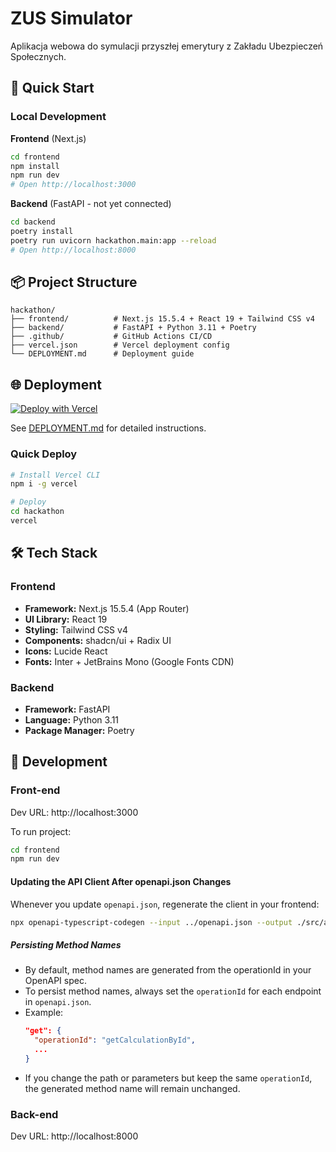 # ZUS Simulator

Aplikacja webowa do symulacji przyszłej emerytury z Zakładu Ubezpieczeń Społecznych.

## 🚀 Quick Start

### Local Development

**Frontend** (Next.js)
```bash
cd frontend
npm install
npm run dev
# Open http://localhost:3000
```

**Backend** (FastAPI - not yet connected)
```bash
cd backend
poetry install
poetry run uvicorn hackathon.main:app --reload
# Open http://localhost:8000
```

## 📦 Project Structure

```
hackathon/
├── frontend/          # Next.js 15.5.4 + React 19 + Tailwind CSS v4
├── backend/           # FastAPI + Python 3.11 + Poetry
├── .github/           # GitHub Actions CI/CD
├── vercel.json        # Vercel deployment config
└── DEPLOYMENT.md      # Deployment guide
```

## 🌐 Deployment

[![Deploy with Vercel](https://vercel.com/button)](https://vercel.com/new/clone)

See [DEPLOYMENT.md](./DEPLOYMENT.md) for detailed instructions.

### Quick Deploy

```bash
# Install Vercel CLI
npm i -g vercel

# Deploy
cd hackathon
vercel
```

## 🛠️ Tech Stack

### Frontend
- **Framework:** Next.js 15.5.4 (App Router)
- **UI Library:** React 19
- **Styling:** Tailwind CSS v4
- **Components:** shadcn/ui + Radix UI
- **Icons:** Lucide React
- **Fonts:** Inter + JetBrains Mono (Google Fonts CDN)

### Backend
- **Framework:** FastAPI
- **Language:** Python 3.11
- **Package Manager:** Poetry

## 🔧 Development

### Front-end

Dev URL: http://localhost:3000

To run project:
```bash
cd frontend
npm run dev
```

#### Updating the API Client After openapi.json Changes

Whenever you update `openapi.json`, regenerate the client in your frontend:

```bash
npx openapi-typescript-codegen --input ../openapi.json --output ./src/api-client
```

##### Persisting Method Names
- By default, method names are generated from the operationId in your OpenAPI spec.
- To persist method names, always set the `operationId` for each endpoint in `openapi.json`.
- Example:
  ```json
  "get": {
    "operationId": "getCalculationById",
    ...
  }
  ```
- If you change the path or parameters but keep the same `operationId`, the generated method name will remain unchanged.

### Back-end

Dev URL: http://localhost:8000
